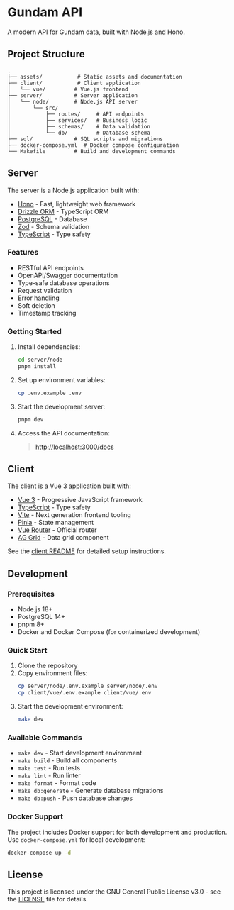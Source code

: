# Gundam API

A modern API for Gundam data, built with Node.js and Hono.

## Project Structure

```none
.
├── assets/           # Static assets and documentation
├── client/           # Client application
│   └── vue/         # Vue.js frontend
├── server/          # Server application
│   └── node/        # Node.js API server
│       └── src/
│           ├── routes/     # API endpoints
│           ├── services/   # Business logic
│           ├── schemas/    # Data validation
│           └── db/         # Database schema
├── sql/             # SQL scripts and migrations
├── docker-compose.yml  # Docker compose configuration
└── Makefile         # Build and development commands
```

## Server

The server is a Node.js application built with:

- [Hono](https://hono.dev/) - Fast, lightweight web framework
- [Drizzle ORM](https://orm.drizzle.team/) - TypeScript ORM
- [PostgreSQL](https://www.postgresql.org/) - Database
- [Zod](https://zod.dev/) - Schema validation
- [TypeScript](https://www.typescriptlang.org/) - Type safety

### Features

- RESTful API endpoints
- OpenAPI/Swagger documentation
- Type-safe database operations
- Request validation
- Error handling
- Soft deletion
- Timestamp tracking

### Getting Started

1. Install dependencies:

   ```bash
   cd server/node
   pnpm install
   ```

2. Set up environment variables:

   ```bash
   cp .env.example .env
   ```

3. Start the development server:

   ```bash
   pnpm dev
   ```

4. Access the API documentation:

   > <http://localhost:3000/docs>

## Client

The client is a Vue 3 application built with:

- [Vue 3](https://vuejs.org/) - Progressive JavaScript framework
- [TypeScript](https://www.typescriptlang.org/) - Type safety
- [Vite](https://vitejs.dev/) - Next generation frontend tooling
- [Pinia](https://pinia.vuejs.org/) - State management
- [Vue Router](https://router.vuejs.org/) - Official router
- [AG Grid](https://www.ag-grid.com/) - Data grid component

See the [client README](client/vue/README.md) for detailed setup instructions.

## Development

### Prerequisites

- Node.js 18+
- PostgreSQL 14+
- pnpm 8+
- Docker and Docker Compose (for containerized development)

### Quick Start

1. Clone the repository
2. Copy environment files:
   ```bash
   cp server/node/.env.example server/node/.env
   cp client/vue/.env.example client/vue/.env
   ```
3. Start the development environment:
   ```bash
   make dev
   ```

### Available Commands

- `make dev` - Start development environment
- `make build` - Build all components
- `make test` - Run tests
- `make lint` - Run linter
- `make format` - Format code
- `make db:generate` - Generate database migrations
- `make db:push` - Push database changes

### Docker Support

The project includes Docker support for both development and production. Use `docker-compose.yml` for local development:

```bash
docker-compose up -d
```

## License

This project is licensed under the GNU General Public License v3.0 - see the [LICENSE](LICENSE) file for details.
